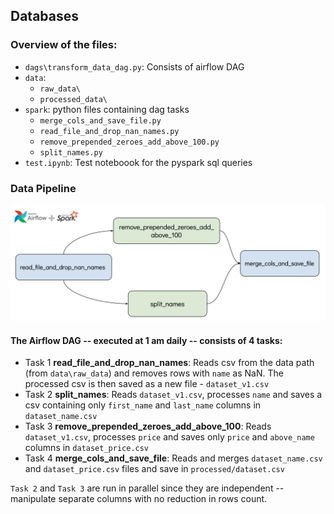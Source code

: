 
## Databases

### Overview of the files: 
<!-- toc -->
- `dags\transform_data_dag.py`: Consists of airflow DAG 
- `data`: 
   - `raw_data\`
   - `processed_data\`
- `spark`: python files containing dag tasks 
  - `merge_cols_and_save_file.py`
  - `read_file_and_drop_nan_names.py`
  - `remove_prepended_zeroes_add_above_100.py`
  - `split_names.py`
- `test.ipynb`: Test noteboook for the pyspark sql queries
<!-- tocstop -->

### Data Pipeline
![Model](data_pipeline.png)

#### The Airflow DAG -- executed at 1 am daily -- consists of 4 tasks:

- Task 1 **read_file_and_drop_nan_names**: Reads csv from the data path (from `data\raw_data`) and removes rows with `name` as NaN. The processed csv is then saved as a new file - `dataset_v1.csv`
- Task 2 **split_names**:  Reads `dataset_v1.csv`, processes `name` and saves a csv containing only `first_name` and `last_name`  columns in  `dataset_name.csv`
- Task 3 **remove_prepended_zeroes_add_above_100**:  Reads `dataset_v1.csv`, processes `price` and saves only `price` and `above_name` columns in `dataset_price.csv`
- Task 4 **merge_cols_and_save_file**: Reads and merges `dataset_name.csv` and `dataset_price.csv` files and save in `processed/dataset.csv`

`Task 2` and `Task 3` are run in parallel since they are independent -- manipulate separate columns with no reduction in rows count.   
